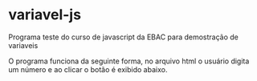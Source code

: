 # variavel-js
Programa teste do curso de javascript da EBAC para demostração de variaveis

O programa funciona da seguinte forma, no arquivo html o usuário digita um número e ao clicar o botão é exibido abaixo.
